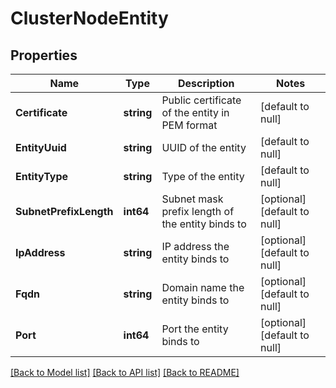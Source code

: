 # ClusterNodeEntity

## Properties
Name | Type | Description | Notes
------------ | ------------- | ------------- | -------------
**Certificate** | **string** | Public certificate of the entity in PEM format | [default to null]
**EntityUuid** | **string** | UUID of the entity | [default to null]
**EntityType** | **string** | Type of the entity | [default to null]
**SubnetPrefixLength** | **int64** | Subnet mask prefix length of the entity binds to | [optional] [default to null]
**IpAddress** | **string** | IP address the entity binds to | [optional] [default to null]
**Fqdn** | **string** | Domain name the entity binds to | [optional] [default to null]
**Port** | **int64** | Port the entity binds to | [optional] [default to null]

[[Back to Model list]](../README.md#documentation-for-models) [[Back to API list]](../README.md#documentation-for-api-endpoints) [[Back to README]](../README.md)

